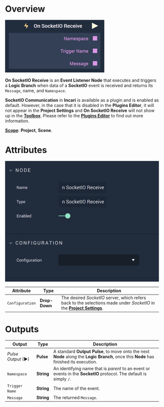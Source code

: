 # Overview

![The On SocketIO Receive Node.](../../../../.gitbook/assets/onsocketioreceive.png)

**On SocketIO Receive** is an **Event Listener Node** that executes and triggers a **Logic Branch** when data of a **SocketIO** event is received and returns its `Message`, name, and `Namespace`.

**SocketIO Communication** in **Incari** is available as a plugin and is enabled as default. However, in the case that it is disabled in the **Plugins Editor**, it will not appear in the **Project Settings** and **On SocketIO Receive** will not show up in the [**Toolbox**](../../overview.md). Please refer to the [**Plugins Editor**](../../../modules/plugins/README.md) to find out more information.

[**Scope**](../../overview.md#scopes): **Project**, **Scene**.

# Attributes

![The On SocketIO Receive Node Attributes.](../../../../.gitbook/assets/onsocketioreceiveattributes.png)

|Attribute|Type|Description|
|---|---|---|
|`Configuration`|**Drop-Down**|The desired _SocketIO_ server, which refers back to the selections made under *SocketIO* in the [**Project Settings**](../../../modules/project-settings.md).| 


# Outputs

|Output|Type|Description|
|---|---|---|
|*Pulse Output* (►)|**Pulse**|A standard **Output Pulse**, to move onto the next **Node** along the **Logic Branch**, once this **Node** has finished its execution.|
|`Namespace`|**String**| An identifying name that is *parent* to an event or events in the **SocketIO** protocol. The default is simply `/`.|
|`Trigger Name`|**String**| The name of the event.|
|`Message`|**String**| The returned `Message`.|




